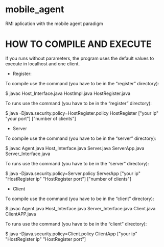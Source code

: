 # mobile_agent
RMI aplication with the mobile agent paradigm

# HOW TO COMPILE AND EXECUTE
If you runs without parameters, the program uses the default values to execute in localhost and one client.
- Register:

To compile use the command (you have to be in the “register” directory):

$ javac Host_Interface.java HostImpl.java HostRegister.java

To runs use the command (you have to be in the “register” directory):

$ java -Djava.security.policy=HostRegister.policy HostRegister ["your ip" "your port"] ["number of clients"]


- Server

To compile use the command (you have to be in the “server” directory):

$ javac Agent.java Host_Interface.java Server.java ServerApp.java Server_Interface.java

To runs use the command (you have to be in the “server” directory):

$ java -Djava.security.policy=Server.policy ServerApp ["your ip" "HostRegister ip" "HostRegister port"] ["number of clients"]


- Client

To compile use the command (you have to be in the “client” directory):

$ javac Agent.java Host_Interface.java Server_Interface.java Client.java ClientAPP.java

To runs use the command (you have to be in the “client” directory):

$ java -Djava.security.policy=Client.policy ClientApp ["your ip" "HostRegister ip" "HostRegister port"]

